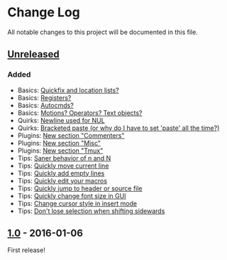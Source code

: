 # Change Log

All notable changes to this project will be documented in this file.

## [Unreleased]
### Added

- Basics: [Quickfix and location lists?](README.md#quickfix-and-location-lists)
- Basics: [Registers?](README.md#registers)
- Basics: [Autocmds?](README.md#autocmds)
- Basics: [Motions? Operators? Text objects?](README.md#motions-operators-text-objects)
- Quirks: [Newline used for NUL](README.md#newline-used-for-nul)
- Quirks: [Bracketed paste (or why do I have to set 'paste' all the time?)](README.md#bracketed-paste-or-why-do-i-have-to-set-paste-all-the-time)
- Plugins: [New section "Commenters"](README.md#commenters)
- Plugins: [New section "Misc"](README.md#misc)
- Plugins: [New section "Tmux"](README.md#tmux)
- Tips: [Saner behavior of n and N](README.md#saner-behavior-of-n-and-n)
- Tips: [Quickly move current line](README.md#quickly-move-current-line)
- Tips: [Quickly add empty lines](README.md#quickly-add-empty-lines)
- Tips: [Quickly edit your macros](README.md#quickly-edit-your-macros)
- Tips: [Quickly jump to header or source file](README.md#quickly-jump-to-header-or-source-file)
- Tips: [Quickly change font size in GUI](README.md#quickly-change-font-size-in-gui)
- Tips: [Change cursor style in insert mode](README.md#change-cursor-style-in-insert-mode)
- Tips: [Don't lose selection when shifting sidewards](README.md#dont-lose-selection-when-shifting-sidewards)

## [1.0] - 2016-01-06
First release!

[Unreleased]: https://github.com/mhinz/vim-galore/compare/v1.0...HEAD
[1.0]: https://github.com/mhinz/vim-galore/compare/69677e2...v1.0
